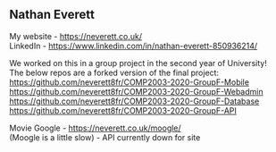 ## Nathan Everett  
My website - https://neverett.co.uk/  
LinkedIn - https://www.linkedin.com/in/nathan-everett-850936214/  
  
We worked on this in a group project in the second year of University!  
The below repos are a forked version of the final project:  
https://github.com/neverett8fr/COMP2003-2020-GroupF-Mobile  
https://github.com/neverett8fr/COMP2003-2020-GroupF-Webadmin  
https://github.com/neverett8fr/COMP2003-2020-GroupF-Database  
https://github.com/neverett8fr/COMP2003-2020-GroupF-API  
  
Movie Google - https://neverett.co.uk/moogle/  
(Moogle is a little slow) - API currently down for site  
